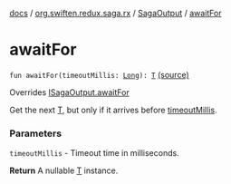 [docs](../../index.md) / [org.swiften.redux.saga.rx](../index.md) / [SagaOutput](index.md) / [awaitFor](./await-for.md)

# awaitFor

`fun awaitFor(timeoutMillis: `[`Long`](https://kotlinlang.org/api/latest/jvm/stdlib/kotlin/-long/index.html)`): `[`T`](index.md#T) [(source)](https://github.com/protoman92/KotlinRedux/tree/master/common/common-rx-saga/src/main/kotlin/org/swiften/redux/saga/rx/SagaOutput.kt#L129)

Overrides [ISagaOutput.awaitFor](../../org.swiften.redux.saga.common/-i-saga-output/await-for.md)

Get the next [T](../../org.swiften.redux.saga.common/-i-saga-output/index.md#T), but only if it arrives before [timeoutMillis](../../org.swiften.redux.saga.common/-i-saga-output/await-for.md#org.swiften.redux.saga.common.ISagaOutput$awaitFor(kotlin.Long)/timeoutMillis).

### Parameters

`timeoutMillis` - Timeout time in milliseconds.

**Return**
A nullable [T](../../org.swiften.redux.saga.common/-i-saga-output/index.md#T) instance.

